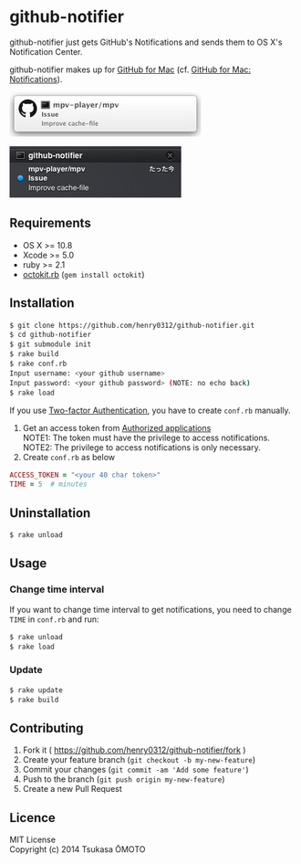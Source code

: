 # github-notifier

github-notifier just gets GitHub's Notifications and sends them to OS X's Notification Center.

github-notifier makes up for [GitHub for Mac](https://mac.github.com/) (cf. [GitHub for Mac: Notifications](https://github.com/blog/1287-github-for-mac-notifications)).

![screenshot01](screenshot01.jpg)

![screenshot02](screenshot02.jpg)

## Requirements

* OS X >= 10.8
* Xcode >= 5.0
* ruby >= 2.1
* [octokit.rb](https://github.com/octokit/octokit.rb) (`gem install octokit`)

## Installation

```sh
$ git clone https://github.com/henry0312/github-notifier.git
$ cd github-notifier
$ git submodule init
$ rake build
$ rake conf.rb
Input username: <your github username>
Input password: <your github password> (NOTE: no echo back)
$ rake load
```

If you use [Two-factor Authentication](https://github.com/blog/1614-two-factor-authentication), you have to create `conf.rb` manually.

1. Get an access token from [Authorized applications](https://github.com/settings/applications)  
   NOTE1: The token must have the privilege to access notifications.  
   NOTE2: The privilege to access notifications is only necessary. 
2. Create `conf.rb` as below

```ruby
ACCESS_TOKEN = "<your 40 char token>"
TIME = 5  # minutes
```

## Uninstallation

```sh
$ rake unload
```

## Usage

### Change time interval

If you want to change time interval to get notifications, you need to change `TIME` in `conf.rb` and run:

```sh
$ rake unload
$ rake load
```

### Update

```sh
$ rake update
$ rake build
```

## Contributing

1. Fork it ( https://github.com/henry0312/github-notifier/fork )
2. Create your feature branch (`git checkout -b my-new-feature`)
3. Commit your changes (`git commit -am 'Add some feature'`)
4. Push to the branch (`git push origin my-new-feature`)
5. Create a new Pull Request

## Licence

MIT License  
Copyright (c) 2014 Tsukasa ŌMOTO
